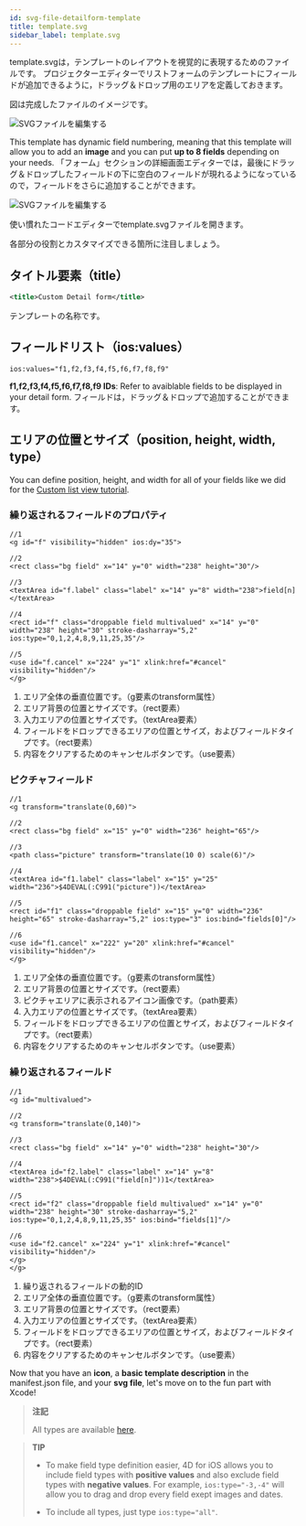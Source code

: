 ```yaml
---
id: svg-file-detailform-template
title: template.svg
sidebar_label: template.svg
---
```


template.svgは，テンプレートのレイアウトを視覚的に表現するためのファイルです。 プロジェクターエディターでリストフォームのテンプレートにフィールドが追加できるように，ドラッグ＆ドロップ用のエリアを定義しておきます。

図は完成したファイルのイメージです。

![SVGファイルを編集する](assets/en/custom-detailform/detailform-template-svg-file.png)

This template has dynamic field numbering, meaning that this template will allow you to add an **image** and you can put **up to 8 fields** depending on your needs. 「フォーム」セクションの詳細画面エディターでは，最後にドラッグ＆ドロップしたフィールドの下に空白のフィールドが現れるようになっているので，フィールドをさらに追加することができます。

![SVGファイルを編集する](assets/en/custom-detailform/detailform-dynamic-field-number.png)

使い慣れたコードエディターでtemplate.svgファイルを開きます。

各部分の役割とカスタマイズできる箇所に注目しましょう。

## タイトル要素（title）
```xml
<title>Custom Detail form</title>
```

テンプレートの名称です。

## フィールドリスト（ios:values）

```
ios:values="f1,f2,f3,f4,f5,f6,f7,f8,f9"
```

**f1,f2,f3,f4,f5,f6,f7,f8,f9 IDs**: Refer to avaiblable fields to be displayed in your detail form. フィールドは，ドラッグ＆ドロップで追加することができます。

## エリアの位置とサイズ（position, height, width, type）
You can define position, height, and width for all of your fields like  we did for the [Custom list view tutorial](creating-listform.html).

### 繰り返されるフィールドのプロパティ

```
//1
<g id="f" visibility="hidden" ios:dy="35">

//2
<rect class="bg field" x="14" y="0" width="238" height="30"/>

//3
<textArea id="f.label" class="label" x="14" y="8" width="238">field[n]</textArea>

//4
<rect id="f" class="droppable field multivalued" x="14" y="0" width="238" height="30" stroke-dasharray="5,2" ios:type="0,1,2,4,8,9,11,25,35"/>

//5
<use id="f.cancel" x="224" y="1" xlink:href="#cancel" visibility="hidden"/>
</g>
```

1. エリア全体の垂直位置です。（g要素のtransform属性）
2. エリア背景の位置とサイズです。（rect要素）
3. 入力エリアの位置とサイズです。（textArea要素）
4. フィールドをドロップできるエリアの位置とサイズ，およびフィールドタイプです。（rect要素）
5. 内容をクリアするためのキャンセルボタンです。（use要素）

### ピクチャフィールド

```
//1
<g transform="translate(0,60)">

//2
<rect class="bg field" x="15" y="0" width="236" height="65"/>

//3
<path class="picture" transform="translate(10 0) scale(6)"/>

//4
<textArea id="f1.label" class="label" x="15" y="25" width="236">$4DEVAL(:C991("picture"))</textArea>

//5
<rect id="f1" class="droppable field" x="15" y="0" width="236" height="65" stroke-dasharray="5,2" ios:type="3" ios:bind="fields[0]"/>

//6
<use id="f1.cancel" x="222" y="20" xlink:href="#cancel" visibility="hidden"/>
</g>
```

1. エリア全体の垂直位置です。（g要素のtransform属性）
2. エリア背景の位置とサイズです。（rect要素）
3. ピクチャエリアに表示されるアイコン画像です。（path要素）
4. 入力エリアの位置とサイズです。（textArea要素）
5. フィールドをドロップできるエリアの位置とサイズ，およびフィールドタイプです。（rect要素）
6. 内容をクリアするためのキャンセルボタンです。（use要素）


### 繰り返されるフィールド

```
//1
<g id="multivalued">

//2
<g transform="translate(0,140)">

//3
<rect class="bg field" x="14" y="0" width="238" height="30"/>

//4
<textArea id="f2.label" class="label" x="14" y="8" width="238">$4DEVAL(:C991("field[n]"))1</textArea>

//5
<rect id="f2" class="droppable field multivalued" x="14" y="0" width="238" height="30" stroke-dasharray="5,2" ios:type="0,1,2,4,8,9,11,25,35" ios:bind="fields[1]"/>

//6
<use id="f2.cancel" x="224" y="1" xlink:href="#cancel" visibility="hidden"/>
</g>
</g>
```

1. 繰り返されるフィールドの動的ID
2. エリア全体の垂直位置です。（g要素のtransform属性）
3. エリア背景の位置とサイズです。（rect要素）
4. 入力エリアの位置とサイズです。（textArea要素）
5. フィールドをドロップできるエリアの位置とサイズ，およびフィールドタイプです。（rect要素）
6. 内容をクリアするためのキャンセルボタンです。（use要素）

Now that you have an **icon**, a **basic template description** in the manifest.json file, and your **svg file**, let's move on to the fun part with Xcode!

> **注記**
> 
> All types are available [here](https://developer.4d.com/docs/en/Concepts/data-types.html).

> **TIP**
> 
> * To make field type definition easier, 4D for iOS allows you to include field types with **positive values** and also exclude field types with **negative values**. For example, `ios:type="-3,-4"` will allow you to drag and drop every field exept images and dates.
> 
> * To include all types, just type `ios:type="all"`.

